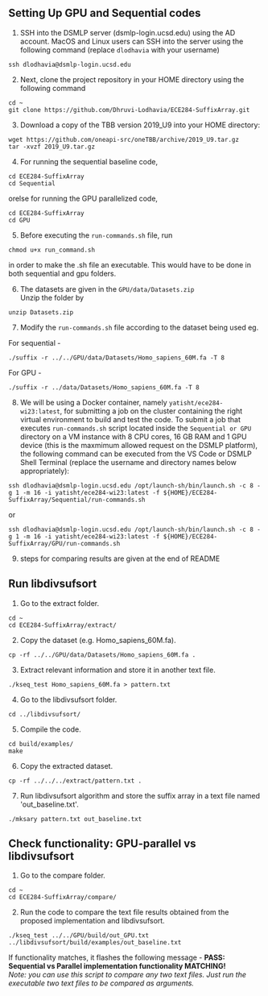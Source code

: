 ## Setting Up GPU and Sequential codes

1. SSH into the DSMLP server (dsmlp-login.ucsd.edu) using the AD account. MacOS and Linux users can SSH into the server using the following command (replace `dlodhavia` with your username)

```
ssh dlodhavia@dsmlp-login.ucsd.edu
```
2. Next, clone the project repository in your HOME directory using the following command
```
cd ~
git clone https://github.com/Dhruvi-Lodhavia/ECE284-SuffixArray.git
```

3. Download a copy of the TBB version 2019_U9 into your HOME directory:

```
wget https://github.com/oneapi-src/oneTBB/archive/2019_U9.tar.gz
tar -xvzf 2019_U9.tar.gz
```

4. For running the sequential baseline code, 
```
cd ECE284-SuffixArray
cd Sequential  
```
orelse for running the GPU parallelized code,
```
cd ECE284-SuffixArray
cd GPU
```
5. Before executing the `run-commands.sh` file, run
```
chmod u+x run_command.sh
```
in order to make the .sh file an executable. 
This would have to be done in both sequential and gpu folders.

6. The datasets are given in the `GPU/data/Datasets.zip`  
Unzip the folder by
```
unzip Datasets.zip
```



7. Modify the `run-commands.sh` file according to the dataset being used eg.

For sequential - 

```
./suffix -r ../../GPU/data/Datasets/Homo_sapiens_60M.fa -T 8
```

For GPU - 

```
./suffix -r ../data/Datasets/Homo_sapiens_60M.fa -T 8
```

8. We will be using a Docker container, namely `yatisht/ece284-wi23:latest`, for submitting a job on the cluster containing the right virtual environment to build and test the code. To submit a job that executes `run-commands.sh` script located inside the `Sequential or GPU` directory on a VM instance with 8 CPU cores, 16 GB RAM and 1 GPU device (this is the maxmimum allowed request on the DSMLP platform), the following command can be executed from the VS Code or DSMLP Shell Terminal (replace the username and directory names below appropriately):

```
ssh dlodhavia@dsmlp-login.ucsd.edu /opt/launch-sh/bin/launch.sh -c 8 -g 1 -m 16 -i yatisht/ece284-wi23:latest -f ${HOME}/ECE284-SuffixArray/Sequential/run-commands.sh
```
or
```
ssh dlodhavia@dsmlp-login.ucsd.edu /opt/launch-sh/bin/launch.sh -c 8 -g 1 -m 16 -i yatisht/ece284-wi23:latest -f ${HOME}/ECE284-SuffixArray/GPU/run-commands.sh
```

9. steps for comparing results are given at the end of README




## Run libdivsufsort
1. Go to the extract folder.
```
cd ~
cd ECE284-SuffixArray/extract/
```
2. Copy the dataset (e.g. Homo_sapiens_60M.fa).
```
cp -rf ../../GPU/data/Datasets/Homo_sapiens_60M.fa .
```
3. Extract relevant information and store it in another text file.
```
./kseq_test Homo_sapiens_60M.fa > pattern.txt
```
4. Go to the libdivsufsort folder.
```
cd ../libdivsufsort/
```
5. Compile the code.
```
cd build/examples/
make
```
6. Copy the extracted dataset.
```
cp -rf ../../../extract/pattern.txt .
```
7. Run libdivsufsort algorithm and store the suffix array in a text file named 'out_baseline.txt'.
```
./mksary pattern.txt out_baseline.txt
```


## Check functionality: GPU-parallel vs libdivsufsort
1. Go to the compare folder.
```
cd ~
cd ECE284-SuffixArray/compare/
```
2. Run the code to compare the text file results obtained from the proposed implementation and libdivsufsort.
```
./kseq_test ../../GPU/build/out_GPU.txt ../libdivsufsort/build/examples/out_baseline.txt
```

If functionality matches, it flashes the following message -
**PASS: Sequential vs Parallel implementation functionality MATCHING!**
\
*Note: you can use this script to compare any two text files. Just run the executable two text files to be compared as arguments.*
